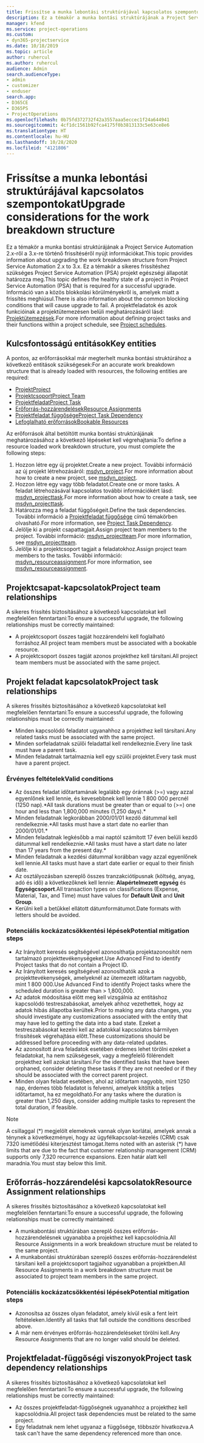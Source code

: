 ```yaml
---
title: Frissítse a munka lebontási struktúrájával kapcsolatos szempontokat
description: Ez a témakör a munka bontási struktúrájának a Project Service Automation 2.x-ről a 3.x-re történő frissítéséről nyújt információkat.
manager: kfend
ms.service: project-operations
ms.custom:
- dyn365-projectservice
ms.date: 10/18/2019
ms.topic: article
author: ruhercul
ms.author: ruhercul
audience: Admin
search.audienceType:
- admin
- customizer
- enduser
search.app:
- D365CE
- D365PS
- ProjectOperations
ms.openlocfilehash: 0b75fd372732f42a3557aaa5eccec1f24a644941
ms.sourcegitcommit: 4cf1dc1561b92fca4175f0b3813133c5e63ce8e6
ms.translationtype: HT
ms.contentlocale: hu-HU
ms.lasthandoff: 10/28/2020
ms.locfileid: "4121806"
---
```

# <a name="upgrade-considerations-for-the-work-breakdown-structure"></a><span data-ttu-id="1c91f-103">Frissítse a munka lebontási struktúrájával kapcsolatos szempontokat</span><span class="sxs-lookup"><span data-stu-id="1c91f-103">Upgrade considerations for the work breakdown structure</span></span>
<span data-ttu-id="1c91f-104">Ez a témakör a munka bontási struktúrájának a Project Service Automation 2.x-ről a 3.x-re történő frissítéséről nyújt információkat.</span><span class="sxs-lookup"><span data-stu-id="1c91f-104">This topic provides information about upgrading the work breakdown structure from Project Service Automation 2.x to 3.x.</span></span> <span data-ttu-id="1c91f-105">Ez a témakör a sikeres frissítéshez szükséges Project Service Automation (PSA) projekt egészségi állapotát határozza meg.</span><span class="sxs-lookup"><span data-stu-id="1c91f-105">This topic defines the healthy state of a project in Project Service Automation (PSA) that is required for a successful upgrade.</span></span> <span data-ttu-id="1c91f-106">Információ van a közös blokkolási körülményekről is, amelyek miatt a frissítés meghiúsul.</span><span class="sxs-lookup"><span data-stu-id="1c91f-106">There is also information about the common blocking conditions that will cause upgrade to fail.</span></span> <span data-ttu-id="1c91f-107">A projektfeladatok és azok funkcióinak a projektütemezésen belüli meghatározásáról lásd: [Projektütemezések](project-creating.md).</span><span class="sxs-lookup"><span data-stu-id="1c91f-107">For more information about defining project tasks and their functions within a project schedule, see [Project schedules](project-creating.md).</span></span>

## <a name="key-entities"></a><span data-ttu-id="1c91f-108">Kulcsfontosságú entitások</span><span class="sxs-lookup"><span data-stu-id="1c91f-108">Key entities</span></span>
<span data-ttu-id="1c91f-109">A pontos, az erőforrásokkal már megterhelt munka bontási struktúrához a következő entitások szükségesek:</span><span class="sxs-lookup"><span data-stu-id="1c91f-109">For an accurate work breakdown structure that is already loaded with resources, the following entities are required:</span></span>

- [<span data-ttu-id="1c91f-110">Projekt</span><span class="sxs-lookup"><span data-stu-id="1c91f-110">Project</span></span>](https://docs.microsoft.com/dynamics365/customerengagement/on-premises/developer/entities/msdyn_project)
- [<span data-ttu-id="1c91f-111">Projektcsoport</span><span class="sxs-lookup"><span data-stu-id="1c91f-111">Project Team</span></span>](https://docs.microsoft.com/dynamics365/customerengagement/on-premises/developer/entities/msdyn_projectteam)
- [<span data-ttu-id="1c91f-112">Projektfeladat</span><span class="sxs-lookup"><span data-stu-id="1c91f-112">Project Task</span></span>](https://docs.microsoft.com/dynamics365/customerengagement/on-premises/developer/entities/msdyn_projecttask)
- [<span data-ttu-id="1c91f-113">Erőforrás-hozzárendelések</span><span class="sxs-lookup"><span data-stu-id="1c91f-113">Resource Assignments</span></span>](https://docs.microsoft.com/dynamics365/customerengagement/on-premises/developer/entities/msdyn_resourceassignment)
- [<span data-ttu-id="1c91f-114">Projektfeladat függősége</span><span class="sxs-lookup"><span data-stu-id="1c91f-114">Project Task Dependency</span></span>](https://docs.microsoft.com/dynamics365/customerengagement/on-premises/developer/entities/msdyn_projecttaskdependency)
- [<span data-ttu-id="1c91f-115">Lefoglalható erőforrások</span><span class="sxs-lookup"><span data-stu-id="1c91f-115">Bookable Resources</span></span>](https://docs.microsoft.com/dynamics365/customerengagement/on-premises/developer/entities/bookableresource)

<span data-ttu-id="1c91f-116">Az erőforrások által betöltött munka bontási struktúrájának meghatározásához a következő lépéseket kell végrehajtania:</span><span class="sxs-lookup"><span data-stu-id="1c91f-116">To define a resource loaded work breakdown structure, you must complete the following steps:</span></span>

1. <span data-ttu-id="1c91f-117">Hozzon létre egy új projektet.</span><span class="sxs-lookup"><span data-stu-id="1c91f-117">Create a new project.</span></span> <span data-ttu-id="1c91f-118">További információ az új projekt létrehozásáról: [msdyn_project](https://docs.microsoft.com/dynamics365/customerengagement/on-premises/developer/entities/msdyn_project).</span><span class="sxs-lookup"><span data-stu-id="1c91f-118">For more information about how to create a new project, see [msdyn_project](https://docs.microsoft.com/dynamics365/customerengagement/on-premises/developer/entities/msdyn_project).</span></span>
2. <span data-ttu-id="1c91f-119">Hozzon létre egy vagy több feladatot.</span><span class="sxs-lookup"><span data-stu-id="1c91f-119">Create one or more tasks.</span></span> <span data-ttu-id="1c91f-120">A feladat létrehozásával kapcsolatos további információkért lásd: [msdyn_projecttask](https://docs.microsoft.com/dynamics365/customerengagement/on-premises/developer/entities/msdyn_projecttask).</span><span class="sxs-lookup"><span data-stu-id="1c91f-120">For more information about how to create a task, see [msdyn_projecttask](https://docs.microsoft.com/dynamics365/customerengagement/on-premises/developer/entities/msdyn_projecttask).</span></span>
3. <span data-ttu-id="1c91f-121">Határozza meg a feladat függőségeit.</span><span class="sxs-lookup"><span data-stu-id="1c91f-121">Define the task dependencies.</span></span> <span data-ttu-id="1c91f-122">További információ a [Projektfeladat függősége](https://docs.microsoft.com/dynamics365/customerengagement/on-premises/developer/entities/msdyn_projecttaskdependency) című témakörben olvasható.</span><span class="sxs-lookup"><span data-stu-id="1c91f-122">For more information, see [Project Task Dependency](https://docs.microsoft.com/dynamics365/customerengagement/on-premises/developer/entities/msdyn_projecttaskdependency).</span></span>
4. <span data-ttu-id="1c91f-123">Jelölje ki a projekt csapattagjait.</span><span class="sxs-lookup"><span data-stu-id="1c91f-123">Assign project team members to the project.</span></span> <span data-ttu-id="1c91f-124">További információ: [msdyn_projectteam](https://docs.microsoft.com/dynamics365/customerengagement/on-premises/developer/entities/msdyn_projectteam).</span><span class="sxs-lookup"><span data-stu-id="1c91f-124">For more information, see [msdyn_projectteam](https://docs.microsoft.com/dynamics365/customerengagement/on-premises/developer/entities/msdyn_projectteam).</span></span>
5. <span data-ttu-id="1c91f-125">Jelölje ki a projektcsoport tagjait a feladatokhoz.</span><span class="sxs-lookup"><span data-stu-id="1c91f-125">Assign project team members to the tasks.</span></span> <span data-ttu-id="1c91f-126">További információ: [msdyn_resourceassignment](https://docs.microsoft.com/dynamics365/customerengagement/on-premises/developer/entities/msdyn_resourceassignment).</span><span class="sxs-lookup"><span data-stu-id="1c91f-126">For more information, see [msdyn_resourceassignment](https://docs.microsoft.com/dynamics365/customerengagement/on-premises/developer/entities/msdyn_resourceassignment).</span></span>

## <a name="project-team-relationships"></a><span data-ttu-id="1c91f-127">Projektcsapat-kapcsolatok</span><span class="sxs-lookup"><span data-stu-id="1c91f-127">Project team relationships</span></span>

<span data-ttu-id="1c91f-128">A sikeres frissítés biztosításához a következő kapcsolatokat kell megfelelően fenntartani:</span><span class="sxs-lookup"><span data-stu-id="1c91f-128">To ensure a successful upgrade, the following relationships must be correctly maintained:</span></span>
- <span data-ttu-id="1c91f-129">A projektcsoport összes tagját hozzárendelni kell foglalható forráshoz.</span><span class="sxs-lookup"><span data-stu-id="1c91f-129">All project team members must be associated with a bookable resource.</span></span>
- <span data-ttu-id="1c91f-130">A projektcsoport összes tagját azonos projekthez kell társítani.</span><span class="sxs-lookup"><span data-stu-id="1c91f-130">All project team members must be associated with the same project.</span></span> 

## <a name="project-task-relationships"></a><span data-ttu-id="1c91f-131">Projekt feladat kapcsolatok</span><span class="sxs-lookup"><span data-stu-id="1c91f-131">Project task relationships</span></span>
<span data-ttu-id="1c91f-132">A sikeres frissítés biztosításához a következő kapcsolatokat kell megfelelően fenntartani:</span><span class="sxs-lookup"><span data-stu-id="1c91f-132">To ensure a successful upgrade, the following relationships must be correctly maintained:</span></span>

- <span data-ttu-id="1c91f-133">Minden kapcsolódó feladatot ugyanahhoz a projekthez kell társítani.</span><span class="sxs-lookup"><span data-stu-id="1c91f-133">Any related tasks must be associated with the same project.</span></span>
- <span data-ttu-id="1c91f-134">Minden sorfeladatnak szülői feladattal kell rendelkeznie.</span><span class="sxs-lookup"><span data-stu-id="1c91f-134">Every line task must have a parent task.</span></span>
- <span data-ttu-id="1c91f-135">Minden feladatnak tartalmaznia kell egy szülői projektet.</span><span class="sxs-lookup"><span data-stu-id="1c91f-135">Every task must have a parent project.</span></span>

### <a name="valid-conditions"></a><span data-ttu-id="1c91f-136">Érvényes feltételek</span><span class="sxs-lookup"><span data-stu-id="1c91f-136">Valid conditions</span></span>

- <span data-ttu-id="1c91f-137">Az összes feladat időtartamának legalább egy óránnak (>=) vagy azzal egyenlőnek kell lennie, és kevesebbnek kell lennie 1 800 000 percnél (1250 nap).\*</span><span class="sxs-lookup"><span data-stu-id="1c91f-137">All task durations must be greater than or equal to (>=) one hour and less than 1,800,000 minutes (1,250 days).\*</span></span>
- <span data-ttu-id="1c91f-138">Minden feladatnak legkorábban 2000/01/01 kezdő dátummal kell rendelkeznie.\*</span><span class="sxs-lookup"><span data-stu-id="1c91f-138">All tasks must have a start date no earlier than 2000/01/01.\*</span></span>
- <span data-ttu-id="1c91f-139">Minden feladatnak legkésőbb a mai naptól számított 17 éven belüli kezdő dátummal kell rendelkeznie.\*</span><span class="sxs-lookup"><span data-stu-id="1c91f-139">All tasks must have a start date no later than 17 years from the present day.\*</span></span>
- <span data-ttu-id="1c91f-140">Minden feladatnak a kezdési dátummal korábban vagy azzal egyenlőnek kell lennie.</span><span class="sxs-lookup"><span data-stu-id="1c91f-140">All tasks must have a start date earlier or equal to their finish date.</span></span>
- <span data-ttu-id="1c91f-141">Az osztályozásban szereplő összes tranzakciótípusnak (költség, anyag, adó és idő) a következőknek kell lennie: **Alapértelmezett egység** és **Egységcsoport**.</span><span class="sxs-lookup"><span data-stu-id="1c91f-141">All transaction types on classifications (Expense, Material, Tax, and Time) must have values for **Default Unit** and **Unit Group**.</span></span>
- <span data-ttu-id="1c91f-142">Kerülni kell a betűkkel ellátott dátumformátumot.</span><span class="sxs-lookup"><span data-stu-id="1c91f-142">Date formats with letters should be avoided.</span></span>

### <a name="potential-mitigation-steps"></a><span data-ttu-id="1c91f-143">Potenciális kockázatcsökkentési lépések</span><span class="sxs-lookup"><span data-stu-id="1c91f-143">Potential mitigation steps</span></span>
- <span data-ttu-id="1c91f-144">Az Irányított keresés segítségével azonosíthatja projektazonosítót nem tartalmazó projekttevékenységeket.</span><span class="sxs-lookup"><span data-stu-id="1c91f-144">Use Advanced Find to identify Project tasks that do not contain a Project ID.</span></span>
- <span data-ttu-id="1c91f-145">Az Irányított keresés segítségével azonosíthatók azok a projekttevékenységek, amelyeknél az ütemezett időtartam nagyobb, mint 1 800 000.</span><span class="sxs-lookup"><span data-stu-id="1c91f-145">Use Advanced Find to identify Project tasks where the scheduled duration is greater than > 1,800,000.</span></span>
- <span data-ttu-id="1c91f-146">Az adatok módosítása előtt meg kell vizsgálnia az entitáshoz kapcsolódó testreszabásokat, amelyek ahhoz vezethettek, hogy az adatok hibás állapotba kerültek.</span><span class="sxs-lookup"><span data-stu-id="1c91f-146">Prior to making any data changes, you should investigate any customizations associated with the entity that may have led to getting the data into a bad state.</span></span> <span data-ttu-id="1c91f-147">Ezeket a testreszabásokat kezelni kell az adatokkal kapcsolatos bármilyen frissítések végrehajtása előtt.</span><span class="sxs-lookup"><span data-stu-id="1c91f-147">These customizations should be addressed before proceeding with any data-related updates.</span></span>
- <span data-ttu-id="1c91f-148">Az azonosított árva feladatok esetében érdemes lehet törölni ezeket a feladatokat, ha nem szükségesek, vagy a megfelelő fölérendelt projekthez kell azokat társítani.</span><span class="sxs-lookup"><span data-stu-id="1c91f-148">For the identified tasks that have been orphaned, consider deleting these tasks if they are not needed or if they should be associated with the correct parent project.</span></span>
- <span data-ttu-id="1c91f-149">Minden olyan feladat esetében, ahol az időtartam nagyobb, mint 1250 nap, érdemes több feladatot is felvenni, amelyek kitöltik a teljes időtartamot, ha ez megoldható.</span><span class="sxs-lookup"><span data-stu-id="1c91f-149">For any tasks where the duration is greater than 1,250 days, consider adding multiple tasks to represent the total duration, if feasible.</span></span>

> [!NOTE]
> <span data-ttu-id="1c91f-150">A csillaggal (\*) megjelölt elemeknek vannak olyan korlátai, amelyek annak a ténynek a következményei, hogy az ügyfélkapcsolat-kezelés (CRM) csak 7320 ismétlődési kiterjesztést támogat.</span><span class="sxs-lookup"><span data-stu-id="1c91f-150">Items noted with an asterisk (\*) have limits that are due to the fact that customer relationship management (CRM) supports only 7,320 recurrence expansions.</span></span> <span data-ttu-id="1c91f-151">Ezen határ alatt kell maradnia.</span><span class="sxs-lookup"><span data-stu-id="1c91f-151">You must stay below this limit.</span></span>

## <a name="resource-assignment-relationships"></a><span data-ttu-id="1c91f-152">Erőforrás-hozzárendelési kapcsolatok</span><span class="sxs-lookup"><span data-stu-id="1c91f-152">Resource Assignment relationships</span></span>
<span data-ttu-id="1c91f-153">A sikeres frissítés biztosításához a következő kapcsolatokat kell megfelelően fenntartani:</span><span class="sxs-lookup"><span data-stu-id="1c91f-153">To ensure a successful upgrade, the following relationships must be correctly maintained:</span></span>

- <span data-ttu-id="1c91f-154">A munkabontási struktúrában szereplő összes erőforrás-hozzárendelésnek ugyanabba a projekthez kell kapcsolódnia.</span><span class="sxs-lookup"><span data-stu-id="1c91f-154">All Resource Assignments in a work breakdown structure must be related to the same project.</span></span>
- <span data-ttu-id="1c91f-155">A munkabontási struktúrában szereplő összes erőforrás-hozzárendelést társítani kell a projektcsoport tagjaihoz ugyanabban a projektben.</span><span class="sxs-lookup"><span data-stu-id="1c91f-155">All Resource Assignments in a work breakdown structure must be associated to project team members in the same project.</span></span>

### <a name="potential-mitigation-steps"></a><span data-ttu-id="1c91f-156">Potenciális kockázatcsökkentési lépések</span><span class="sxs-lookup"><span data-stu-id="1c91f-156">Potential mitigation steps</span></span>
- <span data-ttu-id="1c91f-157">Azonosítsa az összes olyan feladatot, amely kívül esik a fent leírt feltételeken.</span><span class="sxs-lookup"><span data-stu-id="1c91f-157">Identify all tasks that fall outside the conditions described above.</span></span>  
- <span data-ttu-id="1c91f-158">A már nem érvényes erőforrás-hozzárendeléseket törölni kell.</span><span class="sxs-lookup"><span data-stu-id="1c91f-158">Any Resource Assignments that are no longer valid should be deleted.</span></span>

## <a name="project-task-dependency-relationships"></a><span data-ttu-id="1c91f-159">Projektfeladat-függőségi viszonyok</span><span class="sxs-lookup"><span data-stu-id="1c91f-159">Project task dependency relationships</span></span>
<span data-ttu-id="1c91f-160">A sikeres frissítés biztosításához a következő kapcsolatokat kell megfelelően fenntartani:</span><span class="sxs-lookup"><span data-stu-id="1c91f-160">To ensure a successful upgrade, the following relationships must be correctly maintained:</span></span>

- <span data-ttu-id="1c91f-161">Az összes projektfeladat-függőségnek ugyanahhoz a projekthez kell kapcsolódnia.</span><span class="sxs-lookup"><span data-stu-id="1c91f-161">All project task dependencies must be related to the same project.</span></span>
- <span data-ttu-id="1c91f-162">Egy feladatnak nem lehet ugyanaz a függősége, többször hivatkozva.</span><span class="sxs-lookup"><span data-stu-id="1c91f-162">A task can't have the same dependency referenced more than once.</span></span>
